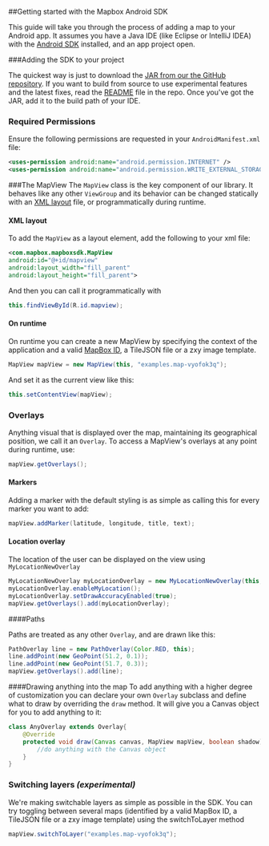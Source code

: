 ##Getting started with the Mapbox Android SDK

This guide will take you through the process of adding a map to your Android app. It assumes you have a Java IDE (like Eclipse or IntelliJ IDEA) with the [Android SDK](http://developer.android.com/sdk/index.html) installed, and an app project open.

###Adding the SDK to your project

The quickest way is just to download the [JAR from our the GitHub repository](https://github.com/mapbox/mapbox-android-sdk/blob/master/mapbox-android-sdk.jar). If you want to build from source to use experimental features and the latest fixes, read the [README](https://github.com/mapbox/mapbox-android-sdk/blob/master/README.md) file in the repo. Once you've got the JAR, add it to the build path of your IDE.

### Required Permissions

Ensure the following permissions are requested in your `AndroidManifest.xml` file:

```xml
<uses-permission android:name="android.permission.INTERNET" />
<uses-permission android:name="android.permission.WRITE_EXTERNAL_STORAGE" />
```

###The MapView
The ```MapView``` class is the key component of our library. It behaves like any other ```ViewGroup``` and its behavior can be changed statically with an [XML layout](http://developer.android.com/guide/topics/ui/declaring-layout.html) file, or programmatically during runtime.

#### XML layout
To add the ```MapView``` as a layout element, add the following to your xml file:
```xml
<com.mapbox.mapboxsdk.MapView
android:id="@+id/mapview"
android:layout_width="fill_parent"
android:layout_height="fill_parent">
```


And then you can call it programmatically with

```java
this.findViewById(R.id.mapview);
```

#### On runtime

On runtime you can create a new MapView by specifying the context of the application and a valid [MapBox ID](https://www.mapbox.com/developers/api-overview/), a TileJSON file or a zxy image template.

```java
MapView mapView = new MapView(this, "examples.map-vyofok3q");
```

And set it as the current view like this:
```java	
this.setContentView(mapView);
```

### Overlays

Anything visual that is displayed over the map, maintaining its geographical position, we call it an ```Overlay```. To access a MapView's overlays at any point during runtime, use:

```java
mapView.getOverlays();
```

#### Markers

Adding a marker with the default styling is as simple as calling this for every marker you want to add:

```java
mapView.addMarker(latitude, longitude, title, text);
```

#### Location overlay

The location of the user can be displayed on the view using ```MyLocationNewOverlay```
```java
MyLocationNewOverlay myLocationOverlay = new MyLocationNewOverlay(this, mapView);
myLocationOverlay.enableMyLocation();
myLocationOverlay.setDrawAccuracyEnabled(true);
mapView.getOverlays().add(myLocationOverlay);
```

####Paths

Paths are treated as any other ```Overlay```, and are drawn like this:
```java
PathOverlay line = new PathOverlay(Color.RED, this);
line.addPoint(new GeoPoint(51.2, 0.1));
line.addPoint(new GeoPoint(51.7, 0.3));
mapView.getOverlays().add(line);
```

####Drawing anything into the map
To add anything with a higher degree of  customization you can declare your own ```Overlay``` subclass and define what to draw by overriding the ```draw``` method. It will give you a Canvas object for you to add anything to it:

```java
class AnyOverlay extends Overlay{
    @Override
    protected void draw(Canvas canvas, MapView mapView, boolean shadow) {		
        //do anything with the Canvas object
    }
}
```

### Switching layers *(experimental)*
We're making switchable layers as simple as possible in the SDK. You can try toggling between several maps (identified by a valid MapBox ID, a TileJSON file or a zxy image template) using the switchToLayer method

```java
mapView.switchToLayer("examples.map-vyofok3q");
```
